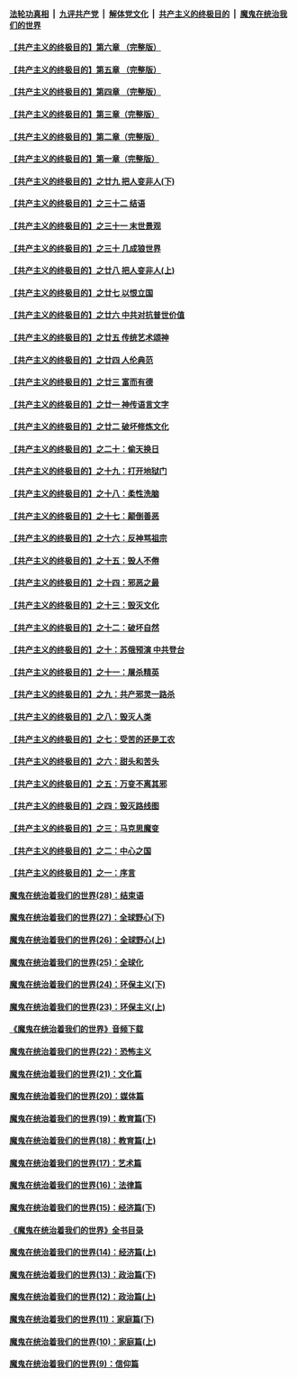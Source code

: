 

####  [法轮功真相](../../../../basic/blob/master/README.md?t=06240531) &nbsp;|&nbsp; [九评共产党](../../../../9ping.md/blob/master/README.md?t=06240531) &nbsp;|&nbsp; [解体党文化](../../../../jtdwh.md/blob/master/README.md?t=06240531)  &nbsp;|&nbsp; [共产主义的终极目的](../../../../gczydzjmd.md/blob/master/README.md?t=06240531) &nbsp;|&nbsp; [魔鬼在统治我们的世界](../../../../mgztzwmdsj.md/blob/master/README.md?t=06240531) 

#### [【共产主义的终极目的】第六章 （完整版）](../pages/nsc422/n11428913.md?t=06240531) 

#### [【共产主义的终极目的】第五章 （完整版）](../pages/nsc422/n11428912.md?t=06240531) 

#### [【共产主义的终极目的】第四章 （完整版）](../pages/nsc422/n11428907.md?t=06240531) 

#### [【共产主义的终极目的】第三章（完整版）](../pages/nsc422/n11428848.md?t=06240531) 

#### [【共产主义的终极目的】第二章（完整版）](../pages/nsc422/n11428831.md?t=06240531) 

#### [【共产主义的终极目的】第一章（完整版）](../pages/nsc422/n11417651.md?t=06240531) 

#### [【共产主义的终极目的】之廿九 把人变非人(下)](../pages/nsc422/n11344140.md?t=06240531) 

#### [【共产主义的终极目的】之三十二 结语](../pages/nsc422/n11360535.md?t=06240531) 

#### [【共产主义的终极目的】之三十一 末世景观](../pages/nsc422/n11351129.md?t=06240531) 

#### [【共产主义的终极目的】之三十 几成狼世界](../pages/nsc422/n11348280.md?t=06240531) 

#### [【共产主义的终极目的】之廿八 把人变非人(上)](../pages/nsc422/n11340492.md?t=06240531) 

#### [【共产主义的终极目的】之廿七 以恨立国](../pages/nsc422/n11336944.md?t=06240531) 

#### [【共产主义的终极目的】之廿六 中共对抗普世价值](../pages/nsc422/n11324785.md?t=06240531) 

#### [【共产主义的终极目的】之廿五 传统艺术颂神](../pages/nsc422/n11296396.md?t=06240531) 

#### [【共产主义的终极目的】之廿四 人伦典范](../pages/nsc422/n11296397.md?t=06240531) 

#### [【共产主义的终极目的】之廿三 富而有德](../pages/nsc422/n11283598.md?t=06240531) 

#### [【共产主义的终极目的】之廿一 神传语言文字](../pages/nsc422/n11263265.md?t=06240531) 

#### [【共产主义的终极目的】之廿二 破坏修炼文化](../pages/nsc422/n11245728.md?t=06240531) 

#### [【共产主义的终极目的】之二十：偷天换日](../pages/nsc422/n11238846.md?t=06240531) 

#### [【共产主义的终极目的】之十九：打开地狱门](../pages/nsc422/n11206376.md?t=06240531) 

#### [【共产主义的终极目的】之十八：柔性洗脑](../pages/nsc422/n11199994.md?t=06240531) 

#### [【共产主义的终极目的】之十七：颠倒善恶](../pages/nsc422/n11179782.md?t=06240531) 

#### [【共产主义的终极目的】之十六：反神骂祖宗](../pages/nsc422/n11166798.md?t=06240531) 

#### [【共产主义的终极目的】之十五：毁人不倦](../pages/nsc422/n11166792.md?t=06240531) 

#### [【共产主义的终极目的】之十四：邪恶之最](../pages/nsc422/n11150249.md?t=06240531) 

#### [【共产主义的终极目的】之十三：毁灭文化](../pages/nsc422/n11135227.md?t=06240531) 

#### [【共产主义的终极目的】之十二：破坏自然](../pages/nsc422/n11135214.md?t=06240531) 

#### [【共产主义的终极目的】之十：苏俄预演 中共登台](../pages/nsc422/n11118424.md?t=06240531) 

#### [【共产主义的终极目的】之十一：屠杀精英](../pages/nsc422/n11118442.md?t=06240531) 

#### [【共产主义的终极目的】之九：共产邪灵一路杀](../pages/nsc422/n11114139.md?t=06240531) 

#### [【共产主义的终极目的】之八：毁灭人类](../pages/nsc422/n11108503.md?t=06240531) 

#### [【共产主义的终极目的】之七：受苦的还是工农](../pages/nsc422/n11101809.md?t=06240531) 

#### [【共产主义的终极目的】之六：甜头和苦头](../pages/nsc422/n11096971.md?t=06240531) 

#### [【共产主义的终极目的】之五：万变不离其邪](../pages/nsc422/n11091285.md?t=06240531) 

#### [【共产主义的终极目的】之四：毁灭路线图](../pages/nsc422/n11086284.md?t=06240531) 

#### [【共产主义的终极目的】之三：马克思魔变](../pages/nsc422/n11061941.md?t=06240531) 

#### [【共产主义的终极目的】之二：中心之国](../pages/nsc422/n11047728.md?t=06240531) 

#### [【共产主义的终极目的】之一：序言](../pages/nsc422/n11086077.md?t=06240531) 

#### [魔鬼在统治着我们的世界(28)：结束语](../pages/nsc422/n10936246.md?t=06240531) 

#### [魔鬼在统治着我们的世界(27)：全球野心(下)](../pages/nsc422/n10928319.md?t=06240531) 

#### [魔鬼在统治着我们的世界(26)：全球野心(上)](../pages/nsc422/n10900318.md?t=06240531) 

#### [魔鬼在统治着我们的世界(25)：全球化](../pages/nsc422/n10788205.md?t=06240531) 

#### [魔鬼在统治着我们的世界(24)：环保主义(下)](../pages/nsc422/n10695307.md?t=06240531) 

#### [魔鬼在统治着我们的世界(23)：环保主义(上)](../pages/nsc422/n10688613.md?t=06240531) 

#### [《魔鬼在统治着我们的世界》音频下载](../pages/nsc422/n10635553.md?t=06240531) 

#### [魔鬼在统治着我们的世界(22)：恐怖主义](../pages/nsc422/n10614727.md?t=06240531) 

#### [魔鬼在统治着我们的世界(21)：文化篇](../pages/nsc422/n10597706.md?t=06240531) 

#### [魔鬼在统治着我们的世界(20)：媒体篇](../pages/nsc422/n10586579.md?t=06240531) 

#### [魔鬼在统治着我们的世界(19)：教育篇(下)](../pages/nsc422/n10564808.md?t=06240531) 

#### [魔鬼在统治着我们的世界(18)：教育篇(上)](../pages/nsc422/n10526970.md?t=06240531) 

#### [魔鬼在统治着我们的世界(17)：艺术篇](../pages/nsc422/n10499093.md?t=06240531) 

#### [魔鬼在统治着我们的世界(16)：法律篇](../pages/nsc422/n10485969.md?t=06240531) 

#### [魔鬼在统治着我们的世界(15)：经济篇(下)](../pages/nsc422/n10469975.md?t=06240531) 

#### [《魔鬼在统治着我们的世界》全书目录](../pages/nsc422/n10464261.md?t=06240531) 

#### [魔鬼在统治着我们的世界(14)：经济篇(上)](../pages/nsc422/n10457370.md?t=06240531) 

#### [魔鬼在统治着我们的世界(13)：政治篇(下)](../pages/nsc422/n10448270.md?t=06240531) 

#### [魔鬼在统治着我们的世界(12)：政治篇(上)](../pages/nsc422/n10444576.md?t=06240531) 

#### [魔鬼在统治着我们的世界(11)：家庭篇(下)](../pages/nsc422/n10440961.md?t=06240531) 

#### [魔鬼在统治着我们的世界(10)：家庭篇(上)](../pages/nsc422/n10435448.md?t=06240531) 

#### [魔鬼在统治着我们的世界(9)：信仰篇](../pages/nsc422/n10432159.md?t=06240531) 

